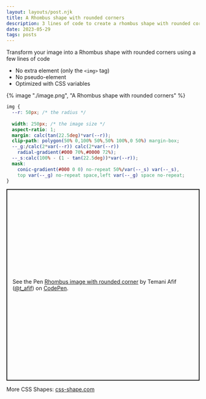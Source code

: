 ```yaml
---
layout: layouts/post.njk
title: A Rhombus shape with rounded corners
description: 3 lines of code to create a rhombus shape with rounded corners
date: 2023-05-29
tags: posts
---
```


Transform your image into a Rhombus shape with rounded corners using a few lines of code
* No extra element (only the `<img>` tag)
* No pseudo-element
* Optimized with CSS variables


{% image "./image.png", "A Rhombus shape with rounded corners" %}

```css
img {
  --r: 50px; /* the radius */
  
  width: 250px; /* the image size */
  aspect-ratio: 1;
  margin: calc(tan(22.5deg)*var(--r));
  clip-path: polygon(50% 0,100% 50%,50% 100%,0 50%) margin-box;
  --_g:/calc(2*var(--r)) calc(2*var(--r)) 
    radial-gradient(#000 70%,#0000 72%);
  --_s:calc(100% - (1 - tan(22.5deg))*var(--r));
  mask:
    conic-gradient(#000 0 0) no-repeat 50%/var(--_s) var(--_s),
    top var(--_g) no-repeat space,left var(--_g) space no-repeat;
}
```

<p class="codepen" data-height="500" data-default-tab="result" data-slug-hash="GRYLqNL" data-preview="true" data-user="t_afif" style="height: 500px; box-sizing: border-box; display: flex; align-items: center; justify-content: center; border: 2px solid; margin: 1em 0; padding: 1em;">
  <span>See the Pen <a href="https://codepen.io/t_afif/pen/GRYLqNL">
  Rhombus image with rounded corner</a> by Temani Afif (<a href="https://codepen.io/t_afif">@t_afif</a>)
  on <a href="https://codepen.io">CodePen</a>.</span>
</p>
<script async src="https://cpwebassets.codepen.io/assets/embed/ei.js"></script>


More CSS Shapes: [css-shape.com](https://css-shape.com)